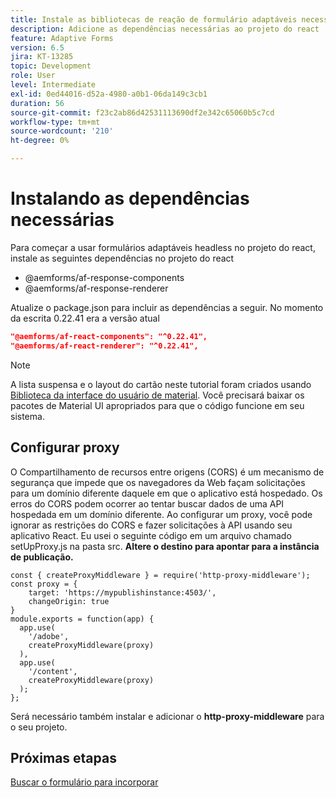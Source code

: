 ```yaml
---
title: Instale as bibliotecas de reação de formulário adaptáveis necessárias
description: Adicione as dependências necessárias ao projeto do react
feature: Adaptive Forms
version: 6.5
jira: KT-13285
topic: Development
role: User
level: Intermediate
exl-id: 0ed44016-d52a-4980-a0b1-06da149c3cb1
duration: 56
source-git-commit: f23c2ab86d42531113690df2e342c65060b5c7cd
workflow-type: tm+mt
source-wordcount: '210'
ht-degree: 0%

---
```


# Instalando as dependências necessárias

Para começar a usar formulários adaptáveis headless no projeto do react, instale as seguintes dependências no projeto do react

* @aemforms/af-response-components
* @aemforms/af-response-renderer

Atualize o package.json para incluir as dependências a seguir. No momento da escrita 0.22.41 era a versão atual

```json
"@aemforms/af-react-components": "^0.22.41",
"@aemforms/af-react-renderer": "^0.22.41",
```

>[!NOTE]
>
>A lista suspensa e o layout do cartão neste tutorial foram criados usando [Biblioteca da interface do usuário de material](https://mui.com/). Você precisará baixar os pacotes de Material UI apropriados para que o código funcione em seu sistema.

## Configurar proxy

O Compartilhamento de recursos entre origens (CORS) é um mecanismo de segurança que impede que os navegadores da Web façam solicitações para um domínio diferente daquele em que o aplicativo está hospedado. Os erros do CORS podem ocorrer ao tentar buscar dados de uma API hospedada em um domínio diferente. Ao configurar um proxy, você pode ignorar as restrições do CORS e fazer solicitações à API usando seu aplicativo React. Eu usei o seguinte código em um arquivo chamado setUpProxy.js na pasta src. **Altere o destino para apontar para a instância de publicação.**

```
const { createProxyMiddleware } = require('http-proxy-middleware');
const proxy = {
    target: 'https://mypublishinstance:4503/',
    changeOrigin: true
}
module.exports = function(app) {
  app.use(
    '/adobe',
    createProxyMiddleware(proxy)
  ),
  app.use(
    '/content',
    createProxyMiddleware(proxy)
  );
};
```

Será necessário também instalar e adicionar o **http-proxy-middleware** para o seu projeto.

## Próximas etapas

[Buscar o formulário para incorporar](./fetch-the-form.md)
